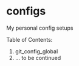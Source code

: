 # configs
My personal config setups

Table of Contents: 

1. git_config_global
2. ... to be continued
